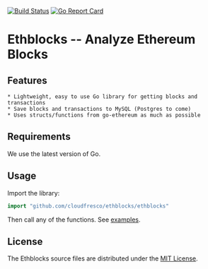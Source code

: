 [![Build Status](https://travis-ci.org/cloudfresco/ethblocks.svg?branch=master)](https://travis-ci.org/cloudfresco/ethblocks) [![Go Report Card](https://goreportcard.com/badge/github.com/cloudfresco/ethblocks)](https://goreportcard.com/report/github.com/cloudfresco/ethblocks)


# Ethblocks -- Analyze Ethereum Blocks

## Features

	* Lightweight, easy to use Go library for getting blocks and transactions
	* Save blocks and transactions to MySQL (Postgres to come)
	* Uses structs/functions from go-ethereum as much as possible

## Requirements
We use the latest version of Go.

## Usage

Import the library:

```go
import "github.com/cloudfresco/ethblocks/ethblocks"
```

Then call any of the functions.  See [examples](https://github.com/cloudfresco/ethblocks/tree/master/examples).

## License

The Ethblocks source files are distributed under the [MIT License](https://github.com/cloudfresco/ethblocks/blob/master/LICENSE).
